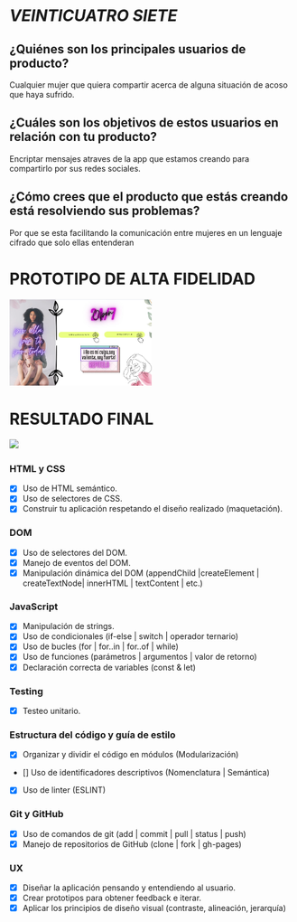 # **_VEINTICUATRO SIETE_**

## ¿Quiénes son los principales usuarios de producto?

Cualquier mujer que quiera compartir acerca de alguna situación de acoso que haya sufrido.

## ¿Cuáles son los objetivos de estos usuarios en relación con tu producto?

Encriptar mensajes atraves de la app que estamos creando para compartirlo por sus redes sociales.

## ¿Cómo crees que el producto que estás creando está resolviendo sus problemas?

Por que se esta facilitando la comunicación entre mujeres en un lenguaje cifrado que solo ellas entenderan

# PROTOTIPO DE ALTA FIDELIDAD
<img src="imagenes/prototipo.jpg" width="50%" >

# RESULTADO FINAL
<img src="altafidelidad.jpg" width="50%" >

### HTML y CSS

- [x] Uso de HTML semántico.
- [x] Uso de selectores de CSS.
- [x] Construir tu aplicación respetando el diseño realizado (maquetación).

### DOM

- [x] Uso de selectores del DOM.
- [x] Manejo de eventos del DOM.
- [x] Manipulación dinámica del DOM
      (appendChild |createElement | createTextNode| innerHTML | textContent | etc.)

### JavaScript

- [x] Manipulación de strings.
- [x] Uso de condicionales (if-else | switch | operador ternario)
- [x] Uso de bucles (for | for..in | for..of | while)
- [x] Uso de funciones (parámetros | argumentos | valor de retorno)
- [x] Declaración correcta de variables (const & let)

### Testing

- [x] Testeo unitario.

### Estructura del código y guía de estilo

- [x] Organizar y dividir el código en módulos (Modularización)
- [] Uso de identificadores descriptivos (Nomenclatura | Semántica)
- [x] Uso de linter (ESLINT)

### Git y GitHub

- [x] Uso de comandos de git (add | commit | pull | status | push)
- [x] Manejo de repositorios de GitHub (clone | fork | gh-pages)

### UX

- [x] Diseñar la aplicación pensando y entendiendo al usuario.
- [x] Crear prototipos para obtener feedback e iterar.
- [x] Aplicar los principios de diseño visual (contraste, alineación, jerarquía)
